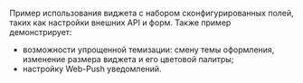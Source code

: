 Пример использования виджета с набором сконфигурированных полей, таких как настройки внешних API и форм.
Также пример демонстрирует:

- возможности упрощенной темизации: смену темы оформления, изменение размера виджета и его цветовой палитры;
- настройку Web-Push уведомлений.
